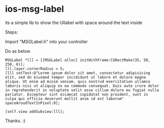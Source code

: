 ios-msg-label
=============

its a simple lib to show the UIlabel with space around the text inside

Steps:

Import "MSGLabel.h" into your controller

Do as below

    
    MSGLabel *lll = [[MSGLabel alloc] initWithFrame:CGRectMake(35, 50, 250, 0)];
    lll.layer.cornerRadius = 5;
    [lll setText:@"Lorem ipsum dolor sit amet, consectetur adipisicing elit, sed do eiusmod tempor incididunt ut labore et dolore magna aliqua. Ut enim ad minim veniam, quis nostrud exercitation ullamco laboris nisi ut aliquip ex ea commodo consequat. Duis aute irure dolor in reprehenderit in voluptate velit esse cillum dolore eu fugiat nulla pariatur. Excepteur sint occaecat cupidatat non proident, sunt in culpa qui officia deserunt mollit anim id est laborum" spaceAroudTextInPixel:8];
    
    [self.view addSubview:lll];
    
    
Thanks. :)
